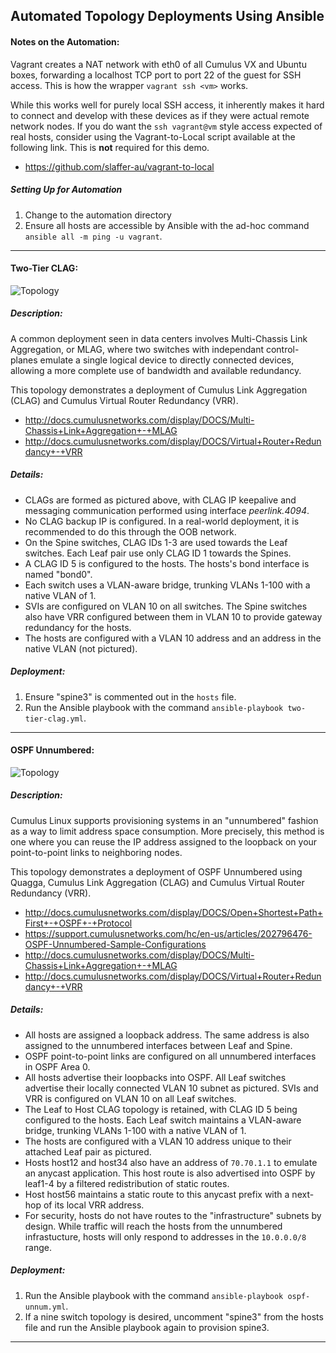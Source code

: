 ## Automated Topology Deployments Using Ansible

#### Notes on the Automation:
Vagrant creates a NAT network with eth0 of all Cumulus VX and Ubuntu boxes, forwarding a localhost TCP port to port 22 of the guest for SSH access. This is how the wrapper ```vagrant ssh <vm>``` works.

While this works well for purely local SSH access, it inherently makes it hard to connect and develop with these devices as if they were actual remote network nodes. If you do want the ```ssh vagrant@vm``` style access expected of real hosts, consider using the Vagrant-to-Local script available at the following link. This is **not** required for this demo.

* https://github.com/slaffer-au/vagrant-to-local

##### Setting Up for Automation
1. Change to the automation directory
2. Ensure all hosts are accessible by Ansible with the ad-hoc command ```ansible all -m ping -u vagrant```.


---


#### Two-Tier CLAG:
![Topology](https://github.com/slaffer-au/vx_vagrant_one_stop_demo/blob/master/Topology/two-tier-clag-topology.png)

##### Description:
A common deployment seen in data centers involves Multi-Chassis Link Aggregation, or MLAG, where two switches with independant control-planes emulate a single logical device to directly connected devices, allowing a more complete use of bandwidth and available redundancy.

This topology demonstrates a deployment of Cumulus Link Aggregation (CLAG) and Cumulus Virtual Router Redundancy (VRR).
  * http://docs.cumulusnetworks.com/display/DOCS/Multi-Chassis+Link+Aggregation+-+MLAG
  * http://docs.cumulusnetworks.com/display/DOCS/Virtual+Router+Redundancy+-+VRR

##### Details:
  * CLAGs are formed as pictured above, with CLAG IP keepalive and messaging communication performed using interface _peerlink.4094_.
  * No CLAG backup IP is configured. In a real-world deployment, it is recommended to do this through the OOB network.
  * On the Spine switches, CLAG IDs 1-3 are used towards the Leaf switches. Each Leaf pair use only CLAG ID 1 towards the Spines.
  * A CLAG ID 5 is configured to the hosts. The hosts's bond interface is named "bond0".
  * Each switch uses a VLAN-aware bridge, trunking VLANs 1-100 with a native VLAN of 1.
  * SVIs are configured on VLAN 10 on all switches. The Spine switches also have VRR configured between them in VLAN 10 to provide gateway redundancy for the hosts.
  * The hosts are configured with a VLAN 10 address and an address in the native VLAN (not pictured).
  
##### Deployment:
1. Ensure "spine3" is commented out in the ```hosts``` file.
2. Run the Ansible playbook with the command ```ansible-playbook two-tier-clag.yml```.

---  

#### OSPF Unnumbered:
![Topology](https://github.com/slaffer-au/vx_vagrant_one_stop_demo/blob/master/Topology/ospf-unnum-topology-9s.png)

##### Description:
Cumulus Linux supports provisioning systems in an "unnumbered" fashion as a way to limit address space consumption. More precisely, this method is one where you can reuse the IP address assigned to the loopback on your point-to-point links to neighboring nodes.

This topology demonstrates a deployment of OSPF Unnumbered using Quagga, Cumulus Link Aggregation (CLAG) and Cumulus Virtual Router Redundancy (VRR).
  * http://docs.cumulusnetworks.com/display/DOCS/Open+Shortest+Path+First+-+OSPF+-+Protocol
  * https://support.cumulusnetworks.com/hc/en-us/articles/202796476-OSPF-Unnumbered-Sample-Configurations
  * http://docs.cumulusnetworks.com/display/DOCS/Multi-Chassis+Link+Aggregation+-+MLAG
  * http://docs.cumulusnetworks.com/display/DOCS/Virtual+Router+Redundancy+-+VRR

##### Details:
  * All hosts are assigned a loopback address. The same address is also assigned to the unnumbered interfaces between Leaf and Spine.
  * OSPF point-to-point links are configured on all unnumbered interfaces in OSPF Area 0.
  * All hosts advertise their loopbacks into OSPF. All Leaf switches advertise their locally connected VLAN 10 subnet as pictured. SVIs and VRR is configured on VLAN 10 on all Leaf switches.
  * The Leaf to Host CLAG topology is retained, with CLAG ID 5 being configured to the hosts. Each Leaf switch maintains a VLAN-aware bridge, trunking VLANs 1-100 with a native VLAN of 1.
  * The hosts are configured with a VLAN 10 address unique to their attached Leaf pair as pictured.
  * Hosts host12 and host34 also have an address of `70.70.1.1` to emulate an anycast application. This host route is also advertised into OSPF by leaf1-4 by a filtered redistribution of static routes. 
  * Host host56 maintains a static route to this anycast prefix with a next-hop of its local VRR address. 
  * For security, hosts do not have routes to the "infrastructure" subnets by design. While traffic will reach the hosts from the unnumbered infrastucture, hosts will only respond to addresses in the ```10.0.0.0/8``` range.
  
##### Deployment:
1. Run the Ansible playbook with the command ```ansible-playbook ospf-unnum.yml```.
2. If a nine switch topology is desired, uncomment "spine3" from the hosts file and run the Ansible playbook again to provision spine3.

---  
